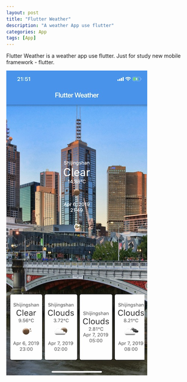 ```yaml
---
layout: post
title: "Flutter Weather"
description: "A weather App use flutter"
categories: App
tags: [App]
---
```


Flutter Weather is a weather app use flutter. Just for study new mobile framework - flutter.

![app preview](/assets/images/flutter_weather.jpg)